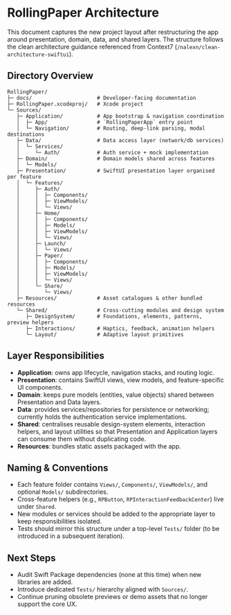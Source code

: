# RollingPaper Architecture

This document captures the new project layout after restructuring the app around presentation, domain, data, and shared layers. The structure follows the clean architecture guidance referenced from Context7 (`/nalexn/clean-architecture-swiftui`).

## Directory Overview

```
RollingPaper/
├─ docs/                     # Developer-facing documentation
├─ RollingPaper.xcodeproj/   # Xcode project
└─ Sources/
   ├─ Application/           # App bootstrap & navigation coordination
   │  ├─ App/                # `RollingPaperApp` entry point
   │  └─ Navigation/         # Routing, deep-link parsing, modal destinations
   ├─ Data/                  # Data access layer (network/db services)
   │  └─ Services/
   │     └─ Auth/            # Auth service + mock implementation
   ├─ Domain/                # Domain models shared across features
   │  └─ Models/
   ├─ Presentation/          # SwiftUI presentation layer organised per feature
   │  └─ Features/
   │     ├─ Auth/
   │     │  ├─ Components/
   │     │  ├─ ViewModels/
   │     │  └─ Views/
   │     ├─ Home/
   │     │  ├─ Components/
   │     │  ├─ Models/
   │     │  ├─ ViewModels/
   │     │  └─ Views/
   │     ├─ Launch/
   │     │  └─ Views/
   │     ├─ Paper/
   │     │  ├─ Components/
   │     │  ├─ Models/
   │     │  ├─ ViewModels/
   │     │  └─ Views/
   │     └─ Share/
   │        └─ Views/
   ├─ Resources/             # Asset catalogues & other bundled resources
   └─ Shared/                # Cross-cutting modules and design system
      ├─ DesignSystem/       # Foundations, elements, patterns, preview helpers
      ├─ Interactions/       # Haptics, feedback, animation helpers
      └─ Layout/             # Adaptive layout primitives
```

## Layer Responsibilities

- **Application**: owns app lifecycle, navigation stacks, and routing logic.
- **Presentation**: contains SwiftUI views, view models, and feature-specific UI components.
- **Domain**: keeps pure models (entities, value objects) shared between Presentation and Data layers.
- **Data**: provides services/repositories for persistence or networking; currently holds the authentication service implementations.
- **Shared**: centralises reusable design-system elements, interaction helpers, and layout utilities so that Presentation and Application layers can consume them without duplicating code.
- **Resources**: bundles static assets packaged with the app.

## Naming & Conventions

- Each feature folder contains `Views/`, `Components/`, `ViewModels/`, and optional `Models/` subdirectories.
- Cross-feature helpers (e.g., `RPButton`, `RPInteractionFeedbackCenter`) live under `Shared`.
- New modules or services should be added to the appropriate layer to keep responsibilities isolated.
- Tests should mirror this structure under a top-level `Tests/` folder (to be introduced in a subsequent iteration).

## Next Steps

- Audit Swift Package dependencies (none at this time) when new libraries are added.
- Introduce dedicated `Tests/` hierarchy aligned with `Sources/`.
- Continue pruning obsolete previews or demo assets that no longer support the core UX.


